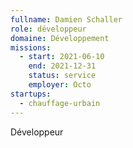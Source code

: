```yaml
---
fullname: Damien Schaller
role: développeur
domaine: Développement
missions:
  - start: 2021-06-10
    end: 2021-12-31
    status: service
    employer: Octo
startups:
  - chauffage-urbain
---
```


Développeur
